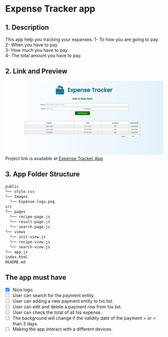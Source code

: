 # Expense Tracker app

## 1. Description

This app help you tracking your expanses.
1- To how you are going to pay.</br>
2- When you have to pay.</br>
3- How much you have to pay.</br>
4- The total amount you have to pay.  

## 2. Link and Preview

![App view](./public/Capture.JPG)
Project link is available at [Expense Tracker App](https://f-naddaf.github.io/Side-Project)

## 3. App Folder Structure

```text
public
└── style.css
└── Images
  └── Expense-logo.png
src
└── pages
  └── recipe-page.js
  └── result-page.js
  └── search-page.js
└── views
  └── init-view.js
  └── recipe-view.js
  └── search-view.js
└── app.js
index.html
README.md
```

## The app must have

- [x] Nice logo.
- [ ] User can search for the payment entity.
- [ ] User can adding a new payment entity to his list.
- [ ] User can edit and delete a payment row from his list.
- [ ] User can check the total of all his expense.
- [ ] The background will change if the validity date of the payment = or > than 3 days.
- [ ] Making the app interact with a different devices.